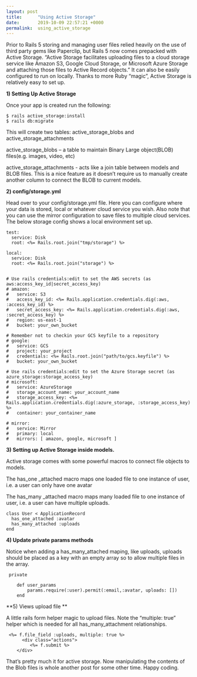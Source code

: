 ```yaml
---
layout: post
title:      "Using Active Storage"
date:       2019-10-09 22:57:21 +0000
permalink:  using_active_storage
---
```



Prior to Rails 5 storing and managing  user files relied heavily on the use of third party gems like Paperclip, but Rails 5 now comes prepacked with  Active Storage. 
“Active Storage facilitates uploading files to a cloud storage service like Amazon S3, Google Cloud Storage, or Microsoft Azure Storage and attaching those files to Active Record objects.”  It can also be easily configured to run on locally. Thanks to more Ruby “magic”, Active Storage is relatively easy to set up. 

**1)	Setting Up Active Storage** 

Once your app is created run the following:
```
$ rails active_storage:install
$ rails db:migrate
```


This will create two tables: active_storage_blobs and active_storage_attachments  

active_storage_blobs – a table to maintain Binary Large object(BLOB) files(e.g. images, video, etc)

active_storage_attachments  - acts like a join table between models and BLOB files.  This is a nice feature as it doesn’t require us to manually create another column to connect the BLOB to current models. 

**2)	config/storage.yml**

Head over to your config/storage.yml file. Here you can configure where your data is stored, local or whatever cloud service you wish. Also note that you can use the mirror configuration to save files to multiple cloud services. The below storage config shows a local environment set up.

```
test:
  service: Disk
  root: <%= Rails.root.join("tmp/storage") %>

local:
  service: Disk
  root: <%= Rails.root.join("storage") %>
  

# Use rails credentials:edit to set the AWS secrets (as aws:access_key_id|secret_access_key)
# amazon:
#   service: S3
#   access_key_id: <%= Rails.application.credentials.dig(:aws, :access_key_id) %>
#   secret_access_key: <%= Rails.application.credentials.dig(:aws, :secret_access_key) %>
#   region: us-east-1
#   bucket: your_own_bucket

# Remember not to checkin your GCS keyfile to a repository
# google:
#   service: GCS
#   project: your_project
#   credentials: <%= Rails.root.join("path/to/gcs.keyfile") %>
#   bucket: your_own_bucket

# Use rails credentials:edit to set the Azure Storage secret (as azure_storage:storage_access_key)
# microsoft:
#   service: AzureStorage
#   storage_account_name: your_account_name
#   storage_access_key: <%= Rails.application.credentials.dig(:azure_storage, :storage_access_key) %>
#   container: your_container_name

# mirror:
#   service: Mirror
#   primary: local
#   mirrors: [ amazon, google, microsoft ]
```


 

**3)	Setting up Active Storage inside models.**

Active storage comes with some powerful macros to connect file objects to models.  

The has_one _attached macro maps one loaded file to one instance of user, i.e. a user can only have one avatar

The has_many _attached macro maps many loaded file to one instance of user, i.e. a user can have multiple uploads. 
```
class User < ApplicationRecord
  has_one_attached :avatar
  has_many_attached :uploads  
end
```



**4)	Update  private params methods**

Notice when adding a has_many_attached  maping, like uploads, uploads should be placed as a key with an empty array so to allow multiple files in the array.
```
 private

    def user_params
        params.require(:user).permit(:email,:avatar, uploads: [])   
    end
```
   


**5)	Views upload file ** 
 
A little rails form helper magic to upload files. Note the “multiple: true”  helper which is needed for all has_many_attachment  relationships. 
```
 <%= f.file_field :uploads, multiple: true %>            
      <div class="actions">
         <%= f.submit %>     
    </div>
```
  



That’s pretty much it  for active storage. Now manipulating  the contents of the Blob files is whole another post for some other time. Happy coding. 
 



